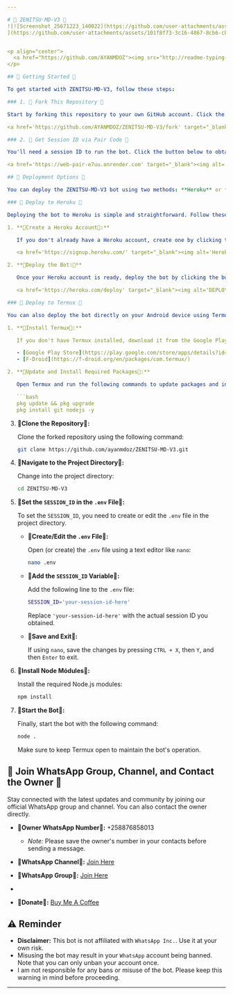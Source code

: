 ```yaml
---

# 🌟 ZENITSU-MD-V3 🌟
![![Screenshot_25671223_140022](https://github.com/user-attachments/assets/b5724fee-4144-4626-96b9-c8d4bd17d15c)
](https://github.com/user-attachments/assets/101f8f73-3c16-4867-8cb6-cb7ff556c8d7)


<p align="center">
  <a href="https://github.com/AYANMDOZ"><img src="http://readme-typing-svg.herokuapp.com?color=red&center=true&vCenter=true&multiline=false&lines=Zenitsu-MD-V3+MultiDevice;Developed+by+AYANMDOZ;Give+star+and+forks+this+Repo+🌟" alt="ZenitsuReadme"></a>
</p>

## 🌟 Getting Started 🌟

To get started with ZENITSU-MD-V3, follow these steps:

### 1. 🌟 Fork This Repository 🌟

Start by forking this repository to your own GitHub account. Click the button below to fork:

<a href='https://github.com/AYANMDOZ/ZENITSU-MD-V3/fork' target="_blank"><img alt='Fork repo' src='https://img.shields.io/badge/Fork This Repo-Red?style=for-the-badge&logo=git&logoColor=white'/></a>

### 2. 🌟 Get Session ID via Pair Code 🌟

You'll need a session ID to run the bot. Click the button below to obtain your session ID:

<a href='https://web-pair-e7uu.onrender.com' target="_blank"><img alt='Get Session ID' src='https://img.shields.io/badge/Click here to get your session id-Red?style=for-the-badge&logo=opencv&logoColor=red'/></a>

## 🌟 Deployment Options 🌟

You can deploy the ZENITSU-MD-V3 bot using two methods: **Heroku** or **Termux**. Choose the method that suits you best.

### 🌟 Deploy to Heroku 🌟

Deploying the bot to Heroku is simple and straightforward. Follow these steps:

1. **🌟Create a Heroku Account🌟:**

   If you don't already have a Heroku account, create one by clicking the button below:

   <a href='https://signup.heroku.com/' target="_blank"><img alt='Heroku' src='https://img.shields.io/badge/-Create-Red?style=for-the-badge&logo=heroku&logoColor=red'/></a>

2. **🌟Deploy the Bot:🌟**

   Once your Heroku account is ready, deploy the bot by clicking the button below:

   <a href='https://heroku.com/deploy' target="_blank"><img alt='DEPLOY' src='https://img.shields.io/badge/-DEPLOY-Red?style=for-the-badge&logo=heroku&logoColor=red'/></a>

### 🌟 Deploy to Termux 🌟

You can also deploy the bot directly on your Android device using Termux. Here’s how:

1. **🌟Install Termux🌟:**

   If you don't have Termux installed, download it from the Google Play Store or F-Droid.

   - [Google Play Store](https://play.google.com/store/apps/details?id=com.termux)
   - [F-Droid](https://f-droid.org/en/packages/com.termux/)

2. **🌟Update and Install Required Packages🌟:**

   Open Termux and run the following commands to update packages and install required dependencies:

   ```bash
   pkg update && pkg upgrade
   pkg install git nodejs -y
   ```

3. **🌟Clone the Repository🌟:**

   Clone the forked repository using the following command:

   ```bash
   git clone https://github.com/ayanmdoz/ZENITSU-MD-V3.git
   ```

4. **🌟Navigate to the Project Directory🌟:**

   Change into the project directory:

   ```bash
   cd ZENITSU-MD-V3
   ```

5. **🌟Set the `SESSION_ID` in the `.env` File🌟:**

   To set the `SESSION_ID`, you need to create or edit the `.env` file in the project directory.

   - **🌟Create/Edit the `.env` File🌟:**

     Open (or create) the `.env` file using a text editor like `nano`:

     ```bash
     nano .env
     ```

   - **🌟Add the `SESSION_ID` Variable🌟:**

     Add the following line to the `.env` file:

     ```bash
     SESSION_ID='your-session-id-here'
     ```

     Replace `'your-session-id-here'` with the actual session ID you obtained.

   - **🌟Save and Exit🌟:**

     If using `nano`, save the changes by pressing `CTRL + X`, then `Y`, and then `Enter` to exit.

6. **🌟Install Node Módules🌟:**

   Install the required Node.js modules:

   ```bash
   npm install
   ```

7. **🌟Start the Bot🌟:**

   Finally, start the bot with the following command:

   ```bash
   node .
   ```

   Make sure to keep Termux open to maintain the bot's operation.

## 🌟 Join WhatsApp Group, Channel, and Contact the Owner 🌟

Stay connected with the latest updates and community by joining our official WhatsApp group and channel. You can also contact the owner directly.

- **🌟Owner WhatsApp Number🌟:** +258876858013
  - *Note:* Please save the owner's number in your contacts before sending a message.

- **🌟WhatsApp Channel🌟:** [Join Here](https://whatsapp.com/channel/0029Var4gTu9MF8yScUZzP0b)

- **🌟WhatsApp Group🌟:** [Join Here](https://chat.whatsapp.com/Jc9yQot5xH52MjQoREbLA5)
- 
- **🌟Donate🌟:** [Buy Me A Coffee](buymeacoffee.com/ZENITSUAYANSEVEN)

## ⚠️ Reminder

- **Disclaimer:** This bot is not affiliated with `WhatsApp Inc.`. Use it at your own risk.
- Misusing the bot may result in your `WhatsApp` account being banned. Note that you can only unban your account once.
- I am not responsible for any bans or misuse of the bot. Please keep this warning in mind before proceeding.

---
```

